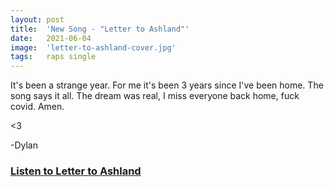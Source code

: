 ```yaml
---
layout: post
title:  'New Song - "Letter to Ashland"'
date:   2021-06-04
image:  'letter-to-ashland-cover.jpg'
tags:   raps single 
---
```


It's been a strange year. For me it's been 3 years since I've been home. The song says it all. The dream was real, I miss everyone back home, fuck covid. Amen.

<3

-Dylan

### [Listen to Letter to Ashland](https://songwhip.com/dylanhand/letter-to-ashland)
